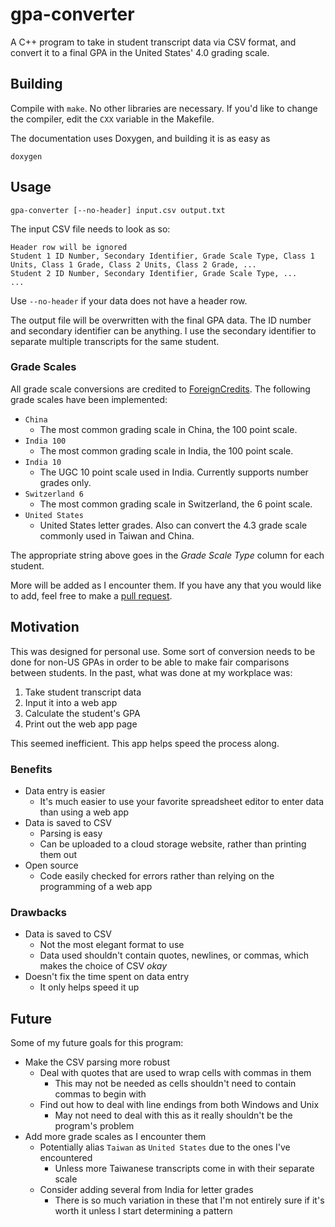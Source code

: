# gpa-converter

A C++ program to take in student transcript data via CSV format, and convert it to a final GPA in the United States' 4.0 grading scale.

## Building

Compile with `make`. No other libraries are necessary. If you'd like to change the compiler, edit the `CXX` variable in the Makefile.

The documentation uses Doxygen, and building it is as easy as

    doxygen

## Usage

    gpa-converter [--no-header] input.csv output.txt

The input CSV file needs to look as so:

    Header row will be ignored
    Student 1 ID Number, Secondary Identifier, Grade Scale Type, Class 1 Units, Class 1 Grade, Class 2 Units, Class 2 Grade, ...
    Student 2 ID Number, Secondary Identifier, Grade Scale Type, ...
    ...

Use `--no-header` if your data does not have a header row.

The output file will be overwritten with the final GPA data. The ID number and secondary identifier can be anything. I use the secondary identifier to separate multiple transcripts for the same student.

### Grade Scales

All grade scale conversions are credited to [ForeignCredits](http://www.foreigncredits.com/Resources/Grade-Conversion/). The following grade scales have been implemented:

* `China`
    * The most common grading scale in China, the 100 point scale.
* `India 100`
    * The most common grading scale in India, the 100 point scale.
* `India 10`
    * The UGC 10 point scale used in India. Currently supports number grades only.
* `Switzerland 6`
    * The most common grading scale in Switzerland, the 6 point scale.
* `United States`
    * United States letter grades. Also can convert the 4.3 grade scale commonly used in Taiwan and China.

The appropriate string above goes in the *Grade Scale Type* column for each student.

More will be added as I encounter them. If you have any that you would like to add, feel free to make a [pull request](https://github.com/jlperona/gpa-converter/pulls).

## Motivation

This was designed for personal use. Some sort of conversion needs to be done for non-US GPAs in order to be able to make fair comparisons between students. In the past, what was done at my workplace was:

1. Take student transcript data
2. Input it into a web app
3. Calculate the student's GPA
4. Print out the web app page

This seemed inefficient. This app helps speed the process along.

### Benefits

* Data entry is easier
    * It's much easier to use your favorite spreadsheet editor to enter data than using a web app
* Data is saved to CSV
    * Parsing is easy
    * Can be uploaded to a cloud storage website, rather than printing them out
* Open source
    * Code easily checked for errors rather than relying on the programming of a web app

### Drawbacks

* Data is saved to CSV
    * Not the most elegant format to use
    * Data used shouldn't contain quotes, newlines, or commas, which makes the choice of CSV *okay*
* Doesn't fix the time spent on data entry
    * It only helps speed it up

## Future

Some of my future goals for this program:

* Make the CSV parsing more robust
    * Deal with quotes that are used to wrap cells with commas in them
        * This may not be needed as cells shouldn't need to contain commas to begin with
    * Find out how to deal with line endings from both Windows and Unix
        * May not need to deal with this as it really shouldn't be the program's problem
* Add more grade scales as I encounter them
    * Potentially alias `Taiwan` as `United States` due to the ones I've encountered
        * Unless more Taiwanese transcripts come in with their separate scale
    * Consider adding several from India for letter grades
        * There is so much variation in these that I'm not entirely sure if it's worth it unless I start determining a pattern